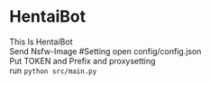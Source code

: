 # HentaiBot
This Is HentaiBot<br>
Send Nsfw-Image
#Setting
open config/config.json<br>
Put TOKEN and Prefix and proxysetting<br>
run `python src/main.py`<br>
